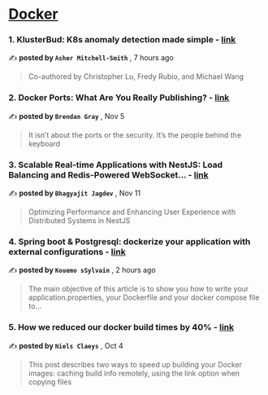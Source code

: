 
<h1><a href=https://medium.com/tag/docker/recommended target="_blank" rel="noopener noreferrer">Docker</a></h1>
<h3>1. KlusterBud: K8s anomaly detection made simple - <a href=https://medium.com/@AMitchell-Smith/klusterbud-k8s-anomaly-detection-made-simple-060ca496aebc?source=tag_recommended_feed---------0-84----------docker----------e934bdd4_dd98_497e_bc2f_cb8b472ad28c------- target="_blank" rel="noopener noreferrer">link</a></h3>

✍️ **posted by `Asher Mitchell-Smith`** <date> , 7 hours ago</date>

<blockquote>Co-authored by Christopher Lu, Fredy Rubio, and Michael Wang</blockquote>

<h3>2. Docker Ports: What Are You Really Publishing? - <a href=https://medium.com/@caring_lion_hedgehog_829/docker-ports-what-are-you-really-publishing-df473669093c?source=tag_recommended_feed---------1-107----------docker----------e934bdd4_dd98_497e_bc2f_cb8b472ad28c------- target="_blank" rel="noopener noreferrer">link</a></h3>

✍️ **posted by `Brendan Gray`** <date> , Nov 5</date>

<blockquote>It isn’t about the ports or the security. It’s the people behind the keyboard</blockquote>

<h3>3. Scalable Real-time Applications with NestJS: Load Balancing and Redis-Powered WebSocket… - <a href=https://medium.com/stackademic/scalable-real-time-applications-with-nestjs-load-balancing-and-redis-powered-websocket-464886b04639?source=tag_recommended_feed---------2-85----------docker----------e934bdd4_dd98_497e_bc2f_cb8b472ad28c------- target="_blank" rel="noopener noreferrer">link</a></h3>

✍️ **posted by `Bhagyajit Jagdev`** <date> , Nov 11</date>

<blockquote>Optimizing Performance and Enhancing User Experience with Distributed Systems in NestJS</blockquote>

<h3>4. Spring boot & Postgresql: dockerize your application with external configurations - <a href=https://medium.com/@kouemosylvain/spring-boot-postgresql-dockerize-your-application-with-external-configurations-4ab33e93dc9f?source=tag_recommended_feed---------3-84----------docker----------e934bdd4_dd98_497e_bc2f_cb8b472ad28c------- target="_blank" rel="noopener noreferrer">link</a></h3>

✍️ **posted by `Kouemo sSylvain`** <date> , 2 hours ago</date>

<blockquote>The main objective of this article is to show you how to write your application.properties, your Dockerfile and your docker compose file to…</blockquote>

<h3>5. How we reduced our docker build times by 40% - <a href=https://medium.com/datamindedbe/how-we-reduced-our-docker-build-times-by-40-afea7b7f5fe7?source=tag_recommended_feed---------4-107----------docker----------e934bdd4_dd98_497e_bc2f_cb8b472ad28c------- target="_blank" rel="noopener noreferrer">link</a></h3>

✍️ **posted by `Niels Claeys`** <date> , Oct 4</date>

<blockquote>This post describes two ways to speed up building your Docker images: caching build info remotely, using the link option when copying files</blockquote>

